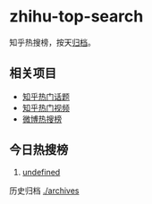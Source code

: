 # zhihu-top-search

知乎热搜榜，按天[归档](./archives)。

## 相关项目

- [知乎热门话题](https://github.com/justjavac/zhihu-trending-hot-questions)
- [知乎热门视频](https://github.com/justjavac/zhihu-trending-hot-video)
- [微博热搜榜](https://github.com/justjavac/weibo-trending-hot-search)

## 今日热搜榜

<!-- BEGIN -->
<!-- 最后更新时间 Fri Mar 21 2025 02:41:07 GMT+0800 (China Standard Time) -->

1. [undefined](https://www.zhihu.com/search?q=undefined)

<!-- END -->

历史归档 [./archives](./archives)

